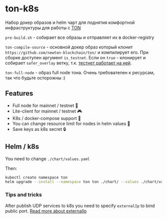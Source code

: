 # ton-k8s

Набор докер образов и helm чарт для поднятия комфортной инфраструктуры для работы с [TON](https://ton.org)

`pre-build.sh` - собирает все образы и отправляет их в docker-registry

`ton-compile-source` - основной докер образ который клонит `https://github.com/newton-blockchain/ton/` и компилирует
его. При сборке доступен аргумент `is_testnet`. Если он `true` - клонирует и собирает `safer_overlay` ветку,
т.к. [тестнет работает на ней](https://t.me/testnetstatus/3).

`ton-full-node` - образ full node тона. Очень требователен к ресурсам, так что будьте осторожны :)

## Features

- Full node for mainnet / testnet 💾
- Lite-client for mainnet / testnet 🎮
- K8s / docker-compose support 🦾
- You can change resource limit for nodes in helm values 🚀
- Save keys as k8s secret 🔒

## Helm / k8s

You need to change `./chart/values.yaml`

Then:

```bash
kubectl create namespace ton
helm upgrade --install --namespace ton ton ./chart/ --values ./chart/values.yaml 
```

### Tips and tricks

After publish UDP services to k8s you need to specify `externalIp` to bind public port.
[Read more about externalIp](https://kubernetes.io/docs/concepts/services-networking/service/#external-ips)